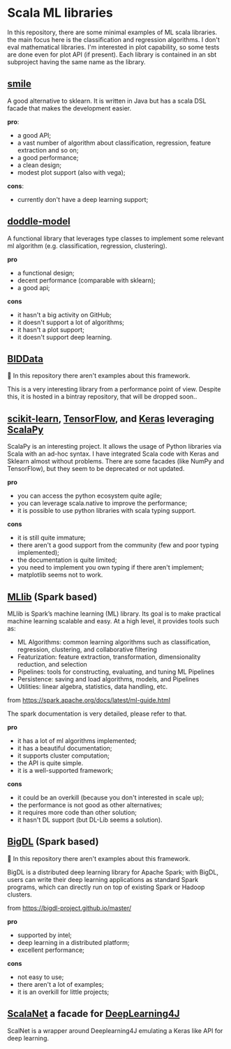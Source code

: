 # Scala ML libraries
In this repository, there are some minimal examples of ML scala libraries.
the main focus here is the classification and regression algorithms. 
I don't eval mathematical libraries. 
I'm interested in plot capability, so some tests are done even for plot API (if present).
Each library is contained in an sbt subproject having the same name as the library.
## [smile](https://github.com/haifengl/smile)
A good alternative to sklearn. It is written in Java but has a scala DSL facade that makes the development easier.

**pro**:
- a good API;
- a vast number of algorithm about classification, regression, feature extraction and so on;
- a good performance;
- a clean design;
- modest plot support (also with vega);

**cons**:
- currently don't have a deep learning support;

## [doddle-model](https://github.com/picnicml/doddle-model)
A functional library that leverages type classes to implement some relevant ml algorithm (e.g. classification, regression, clustering).

**pro**
- a functional design;
- decent performance (comparable with sklearn);
- a good api;

**cons** 
- it hasn't a big activity on GitHub;
- it doesn't support a lot of algorithms;
- it hasn't a plot support;
- it doesn't support deep learning.

## [BIDData](https://github.com/BIDData/BIDMach) 
:no_entry_sign: In this repository there aren't examples about this framework.

This is a very interesting library from a performance point of view. Despite this,
it is hosted in a bintray repository, that will be dropped soon..

## [scikit-learn](https://scikit-learn.org/stable/index.html), [TensorFlow](https://www.tensorflow.org/), and [Keras](https://keras.io/) leveraging [ScalaPy](https://scalapy.dev/)

ScalaPy is an interesting project.
It allows the usage of Python libraries via Scala with an ad-hoc syntax. 
I have integrated Scala code with Keras and Sklearn almost without problems.
There are some facades (like NumPy and TensorFlow), 
but they seem to be deprecated or not updated.

**pro**
- you can access the python ecosystem quite agile;
- you can leverage scala.native to improve the performance;
- it is possible to use python libraries with scala typing support.

**cons**
- it is still quite immature;
- there aren't a good support from the community (few and poor typing implemented);
- the documentation is quite limited;
- you need to implement you own typing if there aren't implement;
- matplotlib seems not to work.

## [MLlib](https://spark.apache.org/docs/latest/ml-guide.html) (Spark based)

MLlib is Spark’s machine learning (ML) library. Its goal is to make practical machine learning scalable and easy. At a high level, it provides tools such as:

- ML Algorithms: common learning algorithms such as classification, regression, clustering, and collaborative filtering
- Featurization: feature extraction, transformation, dimensionality reduction, and selection
- Pipelines: tools for constructing, evaluating, and tuning ML Pipelines
- Persistence: saving and load algorithms, models, and Pipelines
- Utilities: linear algebra, statistics, data handling, etc.

from https://spark.apache.org/docs/latest/ml-guide.html

The spark documentation is very detailed, please refer to that. 

**pro**
- it has a lot of ml algorithms implemented;
- it has a beautiful documentation;
- it supports cluster computation;
- the API is quite simple.
- it is a well-supported framework; 

**cons**
- it could be an overkill (because you don't interested in scale up);
- the performance is not good as other alternatives;
- it requires more code than other solution;
- it hasn't DL support (but DL-Lib seems a solution).

## [BigDL](https://github.com/intel-analytics/BigDL) (Spark based)
:no_entry_sign: In this repository there aren't examples about this framework.

BigDL is a distributed deep learning library for Apache Spark; 
with BigDL, users can write their deep learning applications as 
standard Spark programs, which can directly run on top of 
existing Spark or Hadoop clusters.

from https://bigdl-project.github.io/master/

**pro**
- supported by intel;
- deep learning in a distributed platform;
- excellent performance;

**cons**
- not easy to use;
- there aren't a lot of examples;
- it is an overkill for little projects;

## [ScalaNet](https://github.com/deeplearning4j/ScalNet) a facade for [DeepLearning4J](https://deeplearning4j.org/)

ScalNet is a wrapper around Deeplearning4J emulating a Keras like API for deep learning.

